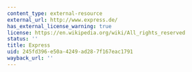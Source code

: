 ```yaml
---
content_type: external-resource
external_url: http://www.express.de/
has_external_license_warning: true
license: https://en.wikipedia.org/wiki/All_rights_reserved
status: ''
title: Express
uid: 245fd396-e50a-4249-ad28-7f167eac1791
wayback_url: ''
---
```


